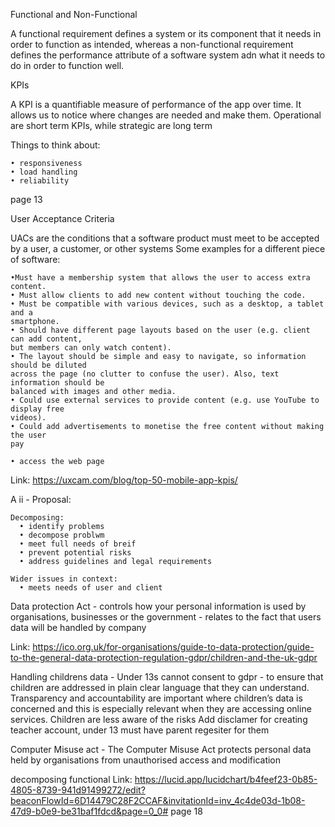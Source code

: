 Functional and Non-Functional

A functional requirement defines a system or its component that it needs in order to function as intended, whereas a non-functional requirement defines the performance attribute of a software system adn what it needs to do in order to function well.

KPIs

A KPI is a quantifiable measure of performance of the app over time. It allows us to notice where changes are needed and make them. Operational are short term KPIs, while strategic are long term

Things to think about:
```
• responsiveness 
• load handling
• reliability
```

page 13

User Acceptance Criteria

UACs are the conditions that a software product must meet to be accepted by a user, a customer, or other systems
Some examples for a different piece of software:
```
•Must have a membership system that allows the user to access extra content.
• Must allow clients to add new content without touching the code.
• Must be compatible with various devices, such as a desktop, a tablet and a
smartphone.
• Should have different page layouts based on the user (e.g. client can add content,
but members can only watch content).
• The layout should be simple and easy to navigate, so information should be diluted
across the page (no clutter to confuse the user). Also, text information should be
balanced with images and other media.
• Could use external services to provide content (e.g. use YouTube to display free
videos).
• Could add advertisements to monetise the free content without making the user
pay
```

```
• access the web page 
```
Link: https://uxcam.com/blog/top-50-mobile-app-kpis/

A ii - Proposal:

```
Decomposing:
  • identify problems
  • decompose problwm
  • meet full needs of breif
  • prevent potential risks
  • address guidelines and legal requirements
  
Wider issues in context:
  • meets needs of user and client
```

Data protection Act - controls how your personal information is used by organisations, businesses or the government - relates to the fact that users data will be handled by company


Link: https://ico.org.uk/for-organisations/guide-to-data-protection/guide-to-the-general-data-protection-regulation-gdpr/children-and-the-uk-gdpr

Handling childrens data - Under 13s cannot consent to gdpr - to ensure that children are addressed in plain clear language that they can understand. Transparency and accountability are important where children’s data is concerned and this is especially relevant when they are accessing online services. Children are less aware of the risks
Add disclamer for creating teacher account, under 13 must have parent regesiter for them

Computer Misuse act - The Computer Misuse Act protects personal data held by organisations from unauthorised access and modification

decomposing functional 
Link: https://lucid.app/lucidchart/b4feef23-0b85-4805-8739-941d91499272/edit?beaconFlowId=6D14479C28F2CCAF&invitationId=inv_4c4de03d-1b08-47d9-b0e9-be31baf1fdcd&page=0_0#
page 18
